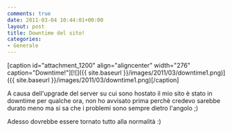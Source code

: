 ```yaml
---
comments: true
date: 2011-03-04 10:44:01+00:00
layout: post
title: Downtime del sito!
categories:
- Generale
---
```


[caption id="attachment_1200" align="aligncenter" width="276" caption="Downtime!"][![]({{ site.baseurl }}/images/2011/03/downtime1.png)]({{ site.baseurl }}/images/2011/03/downtime1.png)[/caption]

A causa dell'upgrade del server su cui sono hostato il mio sito è stato in downtime per qualche ora, non ho avvisato prima perchè credevo sarebbe durato meno ma si sa che i problemi sono sempre dietro l'angolo ;)

Adesso dovrebbe essere tornato tutto alla normalità :)
